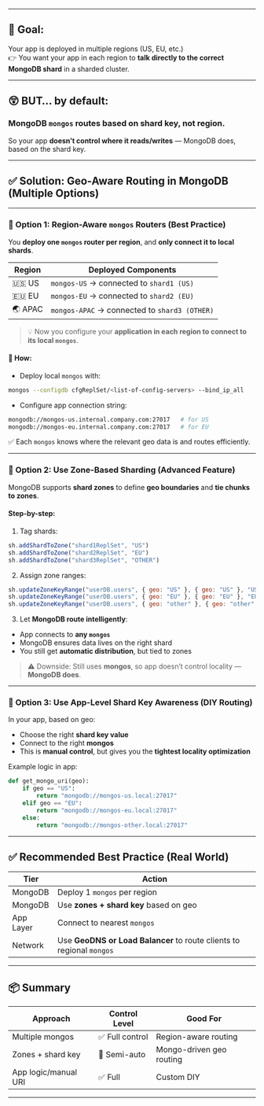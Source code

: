 
---

## 🎯 Goal:
Your app is deployed in multiple regions (US, EU, etc.)  
👉 You want your app in each region to **talk directly to the correct MongoDB shard** in a sharded cluster.

---

## 😲 BUT… by default:
### MongoDB `mongos` routes based on **shard key**, not region.
So your app **doesn’t control where it reads/writes** — MongoDB does, based on the shard key.

---

## ✅ Solution: Geo-Aware Routing in MongoDB (Multiple Options)

---

### 🔹 Option 1: **Region-Aware `mongos` Routers (Best Practice)**

You **deploy one `mongos` router per region**, and **only connect it to local shards**.

| Region | Deployed Components                  |
|--------|---------------------------------------|
| 🇺🇸 US     | `mongos-US` → connected to `shard1 (US)` |
| 🇪🇺 EU     | `mongos-EU` → connected to `shard2 (EU)` |
| 🌏 APAC   | `mongos-APAC` → connected to `shard3 (OTHER)` |

> 💡 Now you configure your **application in each region to connect to its local `mongos`**.

#### 🔧 How:
- Deploy local `mongos` with:
```bash
mongos --configdb cfgReplSet/<list-of-config-servers> --bind_ip_all
```

- Configure app connection string:
```bash
mongodb://mongos-us.internal.company.com:27017   # for US
mongodb://mongos-eu.internal.company.com:27017   # for EU
```

✅ Each `mongos` knows where the relevant geo data is and routes efficiently.

---

### 🔹 Option 2: Use **Zone-Based Sharding** (Advanced Feature)

MongoDB supports **shard zones** to define **geo boundaries** and **tie chunks to zones**.

#### Step-by-step:
1. Tag shards:
```js
sh.addShardToZone("shard1ReplSet", "US")
sh.addShardToZone("shard2ReplSet", "EU")
sh.addShardToZone("shard3ReplSet", "OTHER")
```

2. Assign zone ranges:
```js
sh.updateZoneKeyRange("userDB.users", { geo: "US" }, { geo: "US" }, "US")
sh.updateZoneKeyRange("userDB.users", { geo: "EU" }, { geo: "EU" }, "EU")
sh.updateZoneKeyRange("userDB.users", { geo: "other" }, { geo: "other" }, "OTHER")
```

3. Let **MongoDB route intelligently**:
- App connects to **any `mongos`**
- MongoDB ensures data lives on the right shard
- You still get **automatic distribution**, but tied to zones

> ⚠️ Downside: Still uses **mongos**, so app doesn’t control locality — **MongoDB does**.

---

### 🔹 Option 3: Use **App-Level Shard Key Awareness** (DIY Routing)

In your app, based on geo:
- Choose the right **shard key value**
- Connect to the right **mongos**
- This is **manual control**, but gives you the **tightest locality optimization**

Example logic in app:

```python
def get_mongo_uri(geo):
    if geo == "US":
        return "mongodb://mongos-us.local:27017"
    elif geo == "EU":
        return "mongodb://mongos-eu.local:27017"
    else:
        return "mongodb://mongos-other.local:27017"
```

---

## ✅ Recommended Best Practice (Real World)

| Tier       | Action                            |
|------------|------------------------------------|
| MongoDB    | Deploy 1 `mongos` per region       |
| MongoDB    | Use **zones + shard key** based on geo |
| App Layer  | Connect to nearest `mongos`        |
| Network    | Use **GeoDNS or Load Balancer** to route clients to regional `mongos` |

---

## 📦 Summary

| Approach             | Control Level | Good For                 |
|----------------------|---------------|--------------------------|
| Multiple mongos      | ✅ Full control | Region-aware routing     |
| Zones + shard key    | 🔄 Semi-auto    | Mongo-driven geo routing |
| App logic/manual URI | ✅ Full         | Custom DIY               |

---

